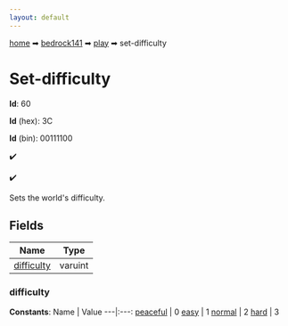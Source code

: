 ```yaml
---
layout: default
---
```


[home](/) ➡ [bedrock141](/protocol/bedrock141) ➡ [play](/protocol/bedrock141/play) ➡ set-difficulty

# Set-difficulty

**Id**: 60

**Id** (hex): 3C

**Id** (bin): 00111100

✔️

✔️

Sets the world's difficulty.

## Fields

Name | Type
---|---
[difficulty](#difficulty) | varuint

### difficulty

**Constants**:
Name | Value
---|:---:
[peaceful](difficulty_peaceful) | 0
[easy](difficulty_easy) | 1
[normal](difficulty_normal) | 2
[hard](difficulty_hard) | 3

